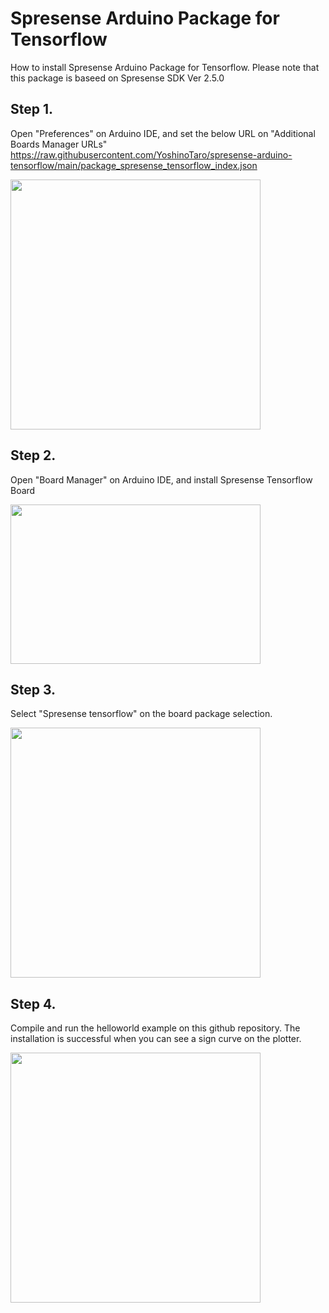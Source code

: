 # Spresense Arduino Package for Tensorflow

How to install Spresense Arduino Package for Tensorflow. Please note that this package is baseed on Spresense SDK Ver 2.5.0

## Step 1.
Open "Preferences" on Arduino IDE, and set the below URL on "Additional Boards Manager URLs"
https://raw.githubusercontent.com/YoshinoTaro/spresense-arduino-tensorflow/main/package_spresense_tensorflow_index.json

<img src="https://user-images.githubusercontent.com/18510684/153807548-c0450aba-40bf-47c4-b30e-3c618f4f1f94.png" width="400"/>

## Step 2.
Open "Board Manager" on Arduino IDE, and install Spresense Tensorflow Board

<img src="https://user-images.githubusercontent.com/18510684/153807989-2ae09d02-3dd6-4312-9540-52ec183dbfa2.png" width="400" height="255"/>


## Step 3.
Select "Spresense tensorflow" on the board package selection.

<img src="https://user-images.githubusercontent.com/18510684/153808924-89fdb30d-c98c-4c4e-9565-b7be07c8e2d3.png" width="400"/>

## Step 4.
Compile and run the helloworld example on this github repository. The installation is successful when you can see a sign curve on the plotter.

<img src="https://user-images.githubusercontent.com/18510684/153809624-9ae079af-27f8-4efc-b972-4dd99019a336.png" width="400"/>
